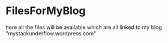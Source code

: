 # FilesForMyBlog
here all the files will be available which are all linked to my blog  "mystackunderflow.wordpress.com"
